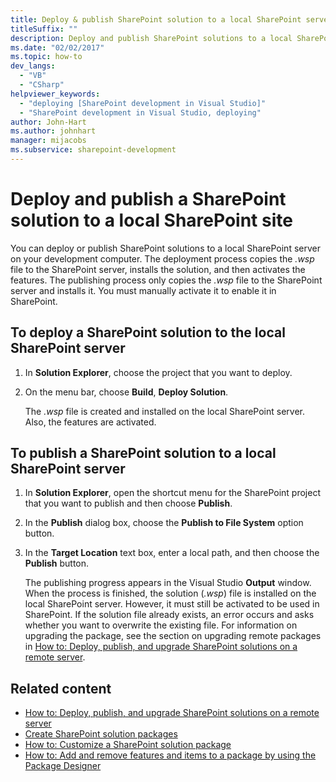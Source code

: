 ```yaml
---
title: Deploy & publish SharePoint solution to a local SharePoint server
titleSuffix: ""
description: Deploy and publish SharePoint solutions to a local SharePoint server on your development computer with Visual Studio Solution Explorer.
ms.date: "02/02/2017"
ms.topic: how-to
dev_langs:
  - "VB"
  - "CSharp"
helpviewer_keywords:
  - "deploying [SharePoint development in Visual Studio]"
  - "SharePoint development in Visual Studio, deploying"
author: John-Hart
ms.author: johnhart
manager: mijacobs
ms.subservice: sharepoint-development
---
```

# Deploy and publish a SharePoint solution to a local SharePoint site

  You can deploy or publish SharePoint solutions to a local SharePoint server on your development computer. The deployment process copies the *.wsp* file to the SharePoint server, installs the solution, and then activates the features. The publishing process only copies the *.wsp* file to the SharePoint server and installs it. You must manually activate it to enable it in SharePoint.

## To deploy a SharePoint solution to the local SharePoint server

1. In **Solution Explorer**, choose the project that you want to deploy.

2. On the menu bar, choose **Build**, **Deploy Solution**.

     The *.wsp* file is created and installed on the local SharePoint server. Also, the features are activated.

## To publish a SharePoint solution to a local SharePoint server

1. In **Solution Explorer**, open the shortcut menu for the SharePoint project that you want to publish and then choose **Publish**.

2. In the **Publish** dialog box, choose the **Publish to File System** option button.

3. In the **Target Location** text box, enter a local path, and then choose the **Publish** button.

     The publishing progress appears in the Visual Studio **Output** window. When the process is finished, the solution (*.wsp*) file is installed on the local SharePoint server. However, it must still be activated to be used in SharePoint. If the solution file already exists, an error occurs and asks whether you want to overwrite the existing file. For information on upgrading the package, see the section on upgrading remote packages in [How to: Deploy, publish, and upgrade SharePoint solutions on a remote server](../sharepoint/how-to-deploy-publish-and-upgrade-sharepoint-solutions-on-a-remote-server.md).

## Related content
- [How to: Deploy, publish, and upgrade SharePoint solutions on a remote server](../sharepoint/how-to-deploy-publish-and-upgrade-sharepoint-solutions-on-a-remote-server.md)
- [Create SharePoint solution packages](../sharepoint/creating-sharepoint-solution-packages.md)
- [How to: Customize a SharePoint solution package](../sharepoint/how-to-customize-a-sharepoint-solution-package.md)
- [How to: Add and remove features and items to a package by using the Package Designer](../sharepoint/how-to-add-and-remove-features-and-items-to-a-package-by-using-the-package-designer.md)
